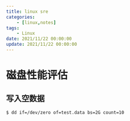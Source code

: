 ```yaml
---
title: linux sre
categories: 
	- [linux,notes]
tags:
	- Linux
date: 2021/11/22 00:00:00
update: 2021/11/22 00:00:00
---
```


# 磁盘性能评估

## 写入空数据

```shell
$ dd if=/dev/zero of=test.data bs=2G count=10
```

